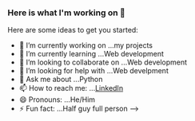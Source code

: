### Here is what I'm working on 👋

Here are some ideas to get you started:

- 🔭 I’m currently working on ...my projects
- 🌱 I’m currently learning ...Web development
- 👯 I’m looking to collaborate on ...Web development
- 🤔 I’m looking for help with ...Web develpment
- 💬 Ask me about ...Python
- 📫 How to reach me: ...[LinkedIn](https://www.linkedin.com/in/ganeshuthiravasagam/)
- 😄 Pronouns: ...He/Him
- ⚡ Fun fact: ...Half guy full person
-->
